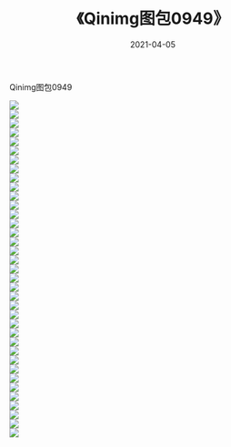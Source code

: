 ﻿---
layout: post
title:  《Qinimg图包0949》
date:   2021-04-05
img: http://imgx.orgx.ga/Qinimg图包/Qinimg图包0949/000.jpg
categories: [美女, 清纯, 唯美]
---

Qinimg图包0949

 ![](http://imgx.orgx.ga/Qinimg图包/Qinimg图包0949/001.jpg) <br>![](http://imgx.orgx.ga/Qinimg图包/Qinimg图包0949/002.jpg) <br>![](http://imgx.orgx.ga/Qinimg图包/Qinimg图包0949/003.jpg) <br>![](http://imgx.orgx.ga/Qinimg图包/Qinimg图包0949/004.jpg) <br>![](http://imgx.orgx.ga/Qinimg图包/Qinimg图包0949/005.jpg) <br>![](http://imgx.orgx.ga/Qinimg图包/Qinimg图包0949/006.jpg) <br>![](http://imgx.orgx.ga/Qinimg图包/Qinimg图包0949/007.jpg) <br>![](http://imgx.orgx.ga/Qinimg图包/Qinimg图包0949/008.jpg) <br>![](http://imgx.orgx.ga/Qinimg图包/Qinimg图包0949/009.jpg) <br>![](http://imgx.orgx.ga/Qinimg图包/Qinimg图包0949/010.jpg) <br>![](http://imgx.orgx.ga/Qinimg图包/Qinimg图包0949/011.jpg) <br>![](http://imgx.orgx.ga/Qinimg图包/Qinimg图包0949/012.jpg) <br>![](http://imgx.orgx.ga/Qinimg图包/Qinimg图包0949/013.jpg) <br>![](http://imgx.orgx.ga/Qinimg图包/Qinimg图包0949/014.jpg) <br>![](http://imgx.orgx.ga/Qinimg图包/Qinimg图包0949/015.jpg) <br>![](http://imgx.orgx.ga/Qinimg图包/Qinimg图包0949/016.jpg) <br>![](http://imgx.orgx.ga/Qinimg图包/Qinimg图包0949/017.jpg) <br>![](http://imgx.orgx.ga/Qinimg图包/Qinimg图包0949/018.jpg) <br>![](http://imgx.orgx.ga/Qinimg图包/Qinimg图包0949/019.jpg) <br>![](http://imgx.orgx.ga/Qinimg图包/Qinimg图包0949/020.jpg) <br>![](http://imgx.orgx.ga/Qinimg图包/Qinimg图包0949/021.jpg) <br>![](http://imgx.orgx.ga/Qinimg图包/Qinimg图包0949/022.jpg) <br>![](http://imgx.orgx.ga/Qinimg图包/Qinimg图包0949/023.jpg) <br>![](http://imgx.orgx.ga/Qinimg图包/Qinimg图包0949/024.jpg) <br>![](http://imgx.orgx.ga/Qinimg图包/Qinimg图包0949/025.jpg) <br>![](http://imgx.orgx.ga/Qinimg图包/Qinimg图包0949/026.jpg) <br>![](http://imgx.orgx.ga/Qinimg图包/Qinimg图包0949/027.jpg) <br>![](http://imgx.orgx.ga/Qinimg图包/Qinimg图包0949/028.jpg) <br>![](http://imgx.orgx.ga/Qinimg图包/Qinimg图包0949/029.jpg) <br>![](http://imgx.orgx.ga/Qinimg图包/Qinimg图包0949/030.jpg) <br>![](http://imgx.orgx.ga/Qinimg图包/Qinimg图包0949/031.jpg) <br>![](http://imgx.orgx.ga/Qinimg图包/Qinimg图包0949/032.jpg) <br>![](http://imgx.orgx.ga/Qinimg图包/Qinimg图包0949/033.jpg) <br>![](http://imgx.orgx.ga/Qinimg图包/Qinimg图包0949/034.jpg) <br>![](http://imgx.orgx.ga/Qinimg图包/Qinimg图包0949/035.jpg) <br>![](http://imgx.orgx.ga/Qinimg图包/Qinimg图包0949/036.jpg) <br>![](http://imgx.orgx.ga/Qinimg图包/Qinimg图包0949/037.jpg) <br>